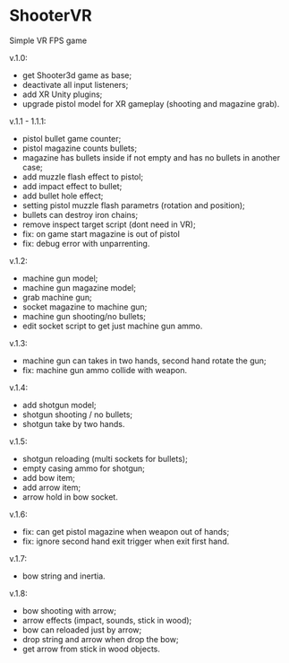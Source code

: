 # ShooterVR
Simple VR FPS game

v.1.0:
- get Shooter3d game as base;
- deactivate all input listeners;
- add XR Unity plugins;
- upgrade pistol model for XR gameplay (shooting and magazine grab).

v.1.1 - 1.1.1:
- pistol bullet game counter;
- pistol magazine counts bullets;
- magazine has bullets inside if not empty and has no bullets in another case;
- add muzzle flash effect to pistol;
- add impact effect to bullet;
- add bullet hole effect;
- setting pistol muzzle flash parametrs (rotation and position);
- bullets can destroy iron chains;
- remove inspect target script (dont need in VR);
- fix: on game start magazine is out of pistol
- fix: debug error with unparrenting.

v.1.2:
- machine gun model;
- machine gun magazine model;
- grab machine gun;
- socket magazine to machine gun;
- machine gun shooting/no bullets;
- edit socket script to get just machine gun ammo.

v.1.3:
- machine gun can takes in two hands, second hand rotate the gun;
- fix: machine gun ammo collide with weapon.

v.1.4:
- add shotgun model;
- shotgun shooting / no bullets;
- shotgun take by two hands.

v.1.5:
- shotgun reloading (multi sockets for bullets);
- empty casing ammo for shotgun;
- add bow item;
- add arrow item;
- arrow hold in bow socket.

v.1.6:
- fix: can get pistol magazine when weapon out of hands;
- fix: ignore second hand exit trigger when exit first hand.

v.1.7:
- bow string and inertia.

v.1.8:
- bow shooting with arrow;
- arrow effects (impact, sounds, stick in wood);
- bow can reloaded just by arrow;
- drop string and arrow when drop the bow;
- get arrow from stick in wood objects.
